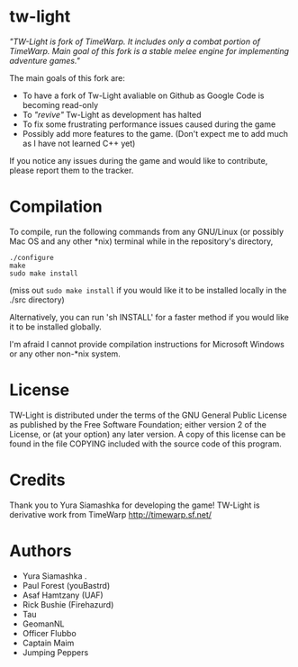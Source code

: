# tw-light

*"TW-Light is fork of TimeWarp. It includes only a combat portion
of TimeWarp. Main goal of this fork is a stable melee engine
for implementing adventure games."*

The main goals of this fork are:

  * To have a fork of Tw-Light avaliable on Github as Google Code is becoming read-only
  * To *"revive"* Tw-Light as development has halted
  * To fix some frustrating performance issues caused during the game
  * Possibly add more features to the game. (Don't expect me to add much as I have not learned C++ yet)

If you notice any issues during the game and would like to contribute, 
please report them to the tracker.
  

Compilation
===========

To compile, run the following commands from any GNU/Linux (or 
possibly Mac OS and any other *nix) terminal while in the 
repository's directory,

```
./configure
make
sudo make install
```

(miss out `sudo make install` if you would like it to be installed 
locally in the ./src directory)
  
Alternatively, you can run 'sh INSTALL' for a faster method if you would 
like it to be installed globally.  

I'm afraid I cannot provide compilation instructions for Microsoft
Windows or any other non-*nix system.

License
=======

TW-Light is distributed under the terms of the GNU General Public License
as published by the Free Software Foundation; either version 2 of the
License, or (at your option) any later version. A copy of this license
can be found in the file COPYING included with the source code of this
program.

Credits
=======

Thank you to Yura Siamashka for developing the game!
TW-Light is derivative work from TimeWarp http://timewarp.sf.net/

Authors
=======

 * Yura Siamashka <yurand2 at gmail dot com>.
 * Paul Forest (youBastrd)
 * Asaf Hamtzany (UAF)
 * Rick Bushie (Firehazurd)
 * Tau
 * GeomanNL
 * Officer Flubbo
 * Captain Maim
 * Jumping Peppers
